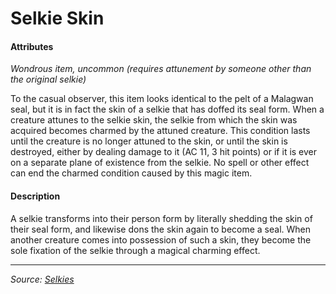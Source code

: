 # Selkie Skin

#### Attributes

_Wondrous item, uncommon (requires attunement by someone other than the original selkie)_

To the casual observer, this item looks identical to the pelt of a Malagwan seal, but it is in fact the skin of a selkie that has doffed its seal form. When a creature attunes to the selkie skin, the selkie from which the skin was acquired becomes charmed by the attuned creature. This condition lasts until the creature is no longer attuned to the skin, or until the skin is destroyed, either by dealing damage to it (AC 11, 3 hit points) or if it is ever on a separate plane of existence from the selkie. No spell or other effect can end the charmed condition caused by this magic item.

#### Description

A selkie transforms into their person form by literally shedding the skin of their seal form, and likewise dons the skin again to become a seal. When another creature comes into possession of such a skin, they become the sole fixation of the selkie through a magical charming effect.

---

_Source: [Selkies](https://github.com/mpanighetti/dnd5e-selkies)_

